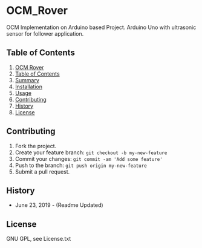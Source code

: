 # OCM_Rover
OCM Implementation on Arduino based Project.
Arduino Uno with ultrasonic sensor for follower application.


## Table of Contents

1. [OCM Rover](#OCM-Rover)
2. [Table of Contents](#table-of-contents)
3. [Summary](#summary)
4. [Installation](#installation)
5. [Usage](#usage)
6. [Contributing](#contributing)
7. [History](#history)
8. [License](#license)

<snippet>
<content>
	
## Contributing

1. Fork the project.
2. Create your feature branch: `git checkout -b my-new-feature`
3. Commit your changes: `git commit -am 'Add some feature'`
4. Push to the branch: `git push origin my-new-feature`
5. Submit a pull request.

## History

- June  23, 2019   - (Readme Updated)

## License

GNU GPL, see License.txt